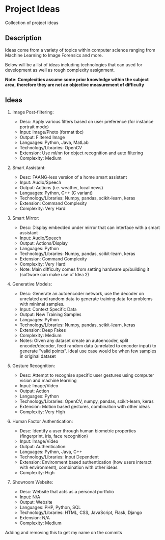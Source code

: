 # Project Ideas
Collection of project ideas

## Description
Ideas come from a variety of topics within computer science ranging from Machine Learning to Image Forensics and more.

Below will be a list of ideas including technologies that can used for development as well as rough complexity assignment.

**Note: Complexities assume some prior knowledge within the subject area, therefore they are not an objective measurement of difficulty**

## Ideas
1.  Image Post-filtering:
    -  Desc: Apply various filters based on user preference (for instance portrait mode)
    -  Input: Image/Photo (format tbc)
    -  Output: Filtered Image
    -  Languages: Python, Java, MatLab
    -  Technology/Libraries: OpenCV
    -  Extension: Use ml/nn for object recognition and auto filtering
    -  Complexity: Medium

2. Smart Assistant:
    -  Desc: FAANG-less version of a home smart assistant
    -  Input: Audio/Speech
    -  Output: Actions (i.e. weather, local news)
    -  Languages: Python, C++ (C variant)
    -  Technology/Libraries: Numpy, pandas, scikit-learn, keras
    -  Extension: Command Complexity
    -  Complexity: Very Hard

3.  Smart Mirror:
    -  Desc: Display embedded under mirror that can interface with a smart assistant
    -  Input: Audio/Speech
    -  Output: Actions/Display
    -  Languages: Python
    -  Technology/Libraries: Numpy, pandas, scikit-learn, keras
    -  Extension: Command Complexity
    -  Complexity: Very Hard
    -  Note: Main difficulty comes from setting hardware up/building it (software can make use of Idea 2)

4. Generative Models:
    -  Desc: Generate an autoencoder network, use the decoder on unrelated and random data to generate training data for problems with minimal samples.
    -  Input: Context Specific Data
    -  Output: New Training Samples
    -  Languages: Python
    -  Technology/Libraries: Numpy, pandas, scikit-learn, keras
    -  Extension: Deep Fakes
    -  Complexity: Medium
    -  Notes: Given any dataset create an autoencoder, split encoder/decoder, feed random data (unrelated to encoder input) to generate "valid points". Ideal use case would be when few samples in original dataset

5. Gesture Recognition:
    - Desc: Attempt to recognise specific user gestures using computer vision and machine learning
    - Input: Image/Video
    - Output: Action
    - Languages: Python
    - Technology/Libraries: OpenCV, numpy, pandas, scikit-learn, keras
    - Extension: Motion based gestures, combination with other ideas
    - Complexity: Very High

6. Human Factor Authentication:
    - Desc: Identify a user through human biometric properties (fingerprint, iris, face recognition)
    - Input: Image/Video
    - Output: Authentication
    - Languages: Python, Java, C++
    - Technology/Libraries: Input Dependent
    - Extension: Environment based authentication (how users interact with environment), combination with other ideas
    - Complexity: High

7. Showroom Website:
    - Desc: Website that acts as a personal portfolio
    - Input: N/A
    - Output: Website
    - Languages: PHP, Python, SQL
    - Technology/Libraries: HTML, CSS, JavaScript, Flask, Django
    - Extension: N/A
    - Complexity: Medium

Adding and removing this to get my name on the commits
